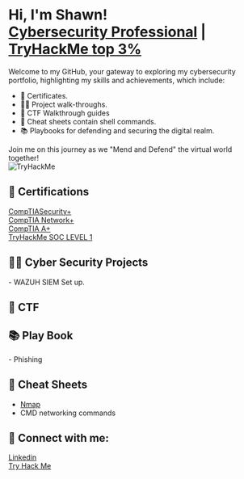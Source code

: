 <h1>Hi, I'm Shawn! <br/> <a href="https://www.linkedin.com/in/shawn-nichol/">Cybersecurity Professional</a> | <a href="https://tryhackme.com/p/m0refaster"/>TryHackMe top 3%</a> </h1>

Welcome to my GitHub, your gateway to exploring my cybersecurity portfolio, highlighting my skills and achievements, which include:
- 📜 Certificates.
- 👨‍💻 Project walk-throughs.
- 🧩 CTF Walkthrough guides
- 📓 Cheat sheets contain shell commands.
- 📚 Playbooks for defending and securing the digital realm.

Join me on this journey as we "Mend and Defend" the virtual world together! </br>
<img src="https://tryhackme-badges.s3.amazonaws.com/m0refaster.png" alt="TryHackMe">



<h2>📜 Certifications </h2>
<a href="https://www.comptia.org/certifications/security">CompTIASecurity+</a></br>
<a href="https://www.comptia.org/certifications/network">CompTIA Network+</a></br>
<a href="https://www.comptia.org/certifications/a">CompTIA A+</a></br>
<a href="https://github.com/Shawn-Nichol/TryHackMe/tree/main/Pathway/SOC_Level1">TryHackMe SOC LEVEL 1</a>

<h2>👨‍💻 Cyber Security Projects</h2>
- WAZUH SIEM Set up. 


<h2>🧩 CTF</h2>

<h2>📚 Play Book</h2>
- Phishing

<h2>📓 Cheat Sheets</h2>

- [Nmap](https://github.com/Shawn-Nichol/Cheat_Sheets/blob/main/Nmap.md)
- CMD networking commands


<h2> 🔗 Connect with me:</h2>

[Linkedin](https://www.linkedin.com/in/shawn-nichol/) </br>
[Try Hack Me](https://tryhackme.com/p/m0refaster)


